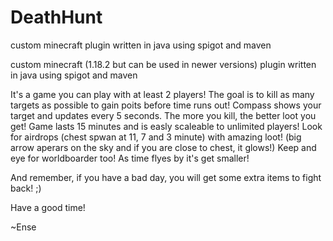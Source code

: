 # DeathHunt
custom minecraft plugin written in java using spigot and maven

custom minecraft (1.18.2 but can be used in newer versions) plugin written in java using spigot and maven

It's a game you can play with at least 2 players! The goal is to kill as many targets as possible to gain poits before time runs out! Compass shows your target and updates every 5 seconds. 
The more you kill, the better loot you get! Game lasts 15 minutes and is easly scaleable to unlimited players!
Look for airdrops (chest spwan at 11, 7 and  3 minute) with amazing loot! (big arrow aperars on the sky and if you are close to chest, it glows!)
Keep and eye for worldboarder too! As time flyes by it's get smaller!

And remember, if you have a bad day, you will get some extra items to fight back! ;)

Have a good time!

~Ense
